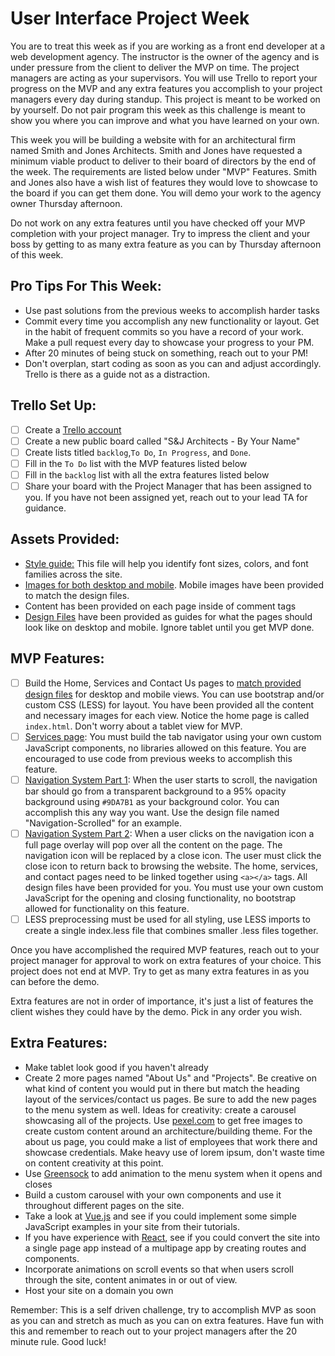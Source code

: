 # User Interface Project Week
You are to treat this week as if you are working as a front end developer at a web development agency. The instructor is the owner of the agency and is under pressure from the client to deliver the MVP on time. The project managers are acting as your supervisors.  You will use Trello to report your progress on the MVP and any extra features you accomplish to your project managers every day during standup. This project is meant to be worked on by yourself.  Do not pair program this week as this challenge is meant to show you where you can improve and what you have learned on your own.

This week you will be building a website with for an architectural firm named Smith and Jones Architects.  Smith and Jones have requested a minimum viable product to deliver to their board of directors by the end of the week.  The requirements are listed below under "MVP" Features.  Smith and Jones also have a wish list of features they would love to showcase to the board if you can get them done.  You will demo your work to the agency owner Thursday afternoon.  

Do not work on any extra features until you have checked off your MVP completion with your project manager.  Try to impress the client and your boss by getting to as many extra feature as you can by Thursday afternoon of this week.

## Pro Tips For This Week:
- Use past solutions from the previous weeks to accomplish harder tasks
- Commit every time you accomplish any new functionality or layout. Get in the habit of frequent commits so you have a record of your work.  Make a pull request every day to showcase your progress to your PM.
- After 20 minutes of being stuck on something, reach out to your PM!
- Don't overplan, start coding as soon as you can and adjust accordingly.  Trello is there as a guide not as a distraction.

## Trello Set Up:
* [ ] Create a [Trello account](https://trello.com/)
* [ ] Create a new public board called "S&J Architects - By Your Name"
* [ ] Create lists titled ```backlog```,```To Do```, ```In Progress```, and ```Done```.
* [ ] Fill in the ```To Do``` list with the MVP features listed below
* [ ] Fill in the ```backlog``` list with all the extra features listed below
* [ ] Share your board with the Project Manager that has been assigned to you.  If you have not been assigned yet, reach out to your lead TA for guidance.

## Assets Provided:
* [Style guide:](/DesignFiles/style-guide.md) This file will help you identify font sizes, colors, and font families across the site.
* [Images for both desktop and mobile](/img).  Mobile images have been provided to match the design files.
* Content has been provided on each page inside of comment tags
* [Design Files](/DesignFiles) have been provided as guides for what the pages should look like on desktop and mobile.  Ignore tablet until you get MVP done.

## MVP Features:
* [ ] Build the Home, Services and Contact Us pages to [match provided design files](/DesignFiles) for desktop and mobile views.  You can use bootstrap and/or custom CSS (LESS) for layout.  You have been provided all the content and necessary images for each view.  Notice the home page is called `index.html`.  Don't worry about a tablet view for MVP.
* [ ] [Services page](/DesignFiles/Services): You must build the tab navigator using your own custom JavaScript components, no libraries allowed on this feature. You are encouraged to use code from previous weeks to accomplish this feature.
* [ ] [Navigation System Part 1](/DesignFiles/Navigation/onScroll): When the user starts to scroll, the navigation bar should go from a transparent background to a 95% opacity background using `#9DA7B1` as your background color.  You can accomplish this any way you want.  Use the design file named "Navigation-Scrolled" for an example.
* [ ] [Navigation System Part 2](/DesignFiles/Navigation/expanded): When a user clicks on the navigation icon a full page overlay will pop over all the content on the page. The navigation icon will be replaced by a close icon.  The user must click the close icon to return back to browsing the website.  The home, services, and contact pages need to be linked together using `<a></a>` tags.  All design files have been provided for you. You must use your own custom JavaScript for the opening and closing functionality, no bootstrap allowed for functionality on this feature.
* [ ] LESS preprocessing must be used for all styling, use LESS imports to create a single index.less file that combines smaller .less files together.

Once you have accomplished the required MVP features, reach out to your project manager for approval to work on extra features of your choice.  This project does not end at MVP.  Try to get as many extra features in as you can before the demo.

Extra features are not in order of importance, it's just a list of features the client wishes they could have by the demo.  Pick in any order you wish.

## Extra Features:
* Make tablet look good if you haven't already
* Create 2 more pages named "About Us" and "Projects".  Be creative on what kind of content you would put in there but match the heading layout of the services/contact us pages.  Be sure to add the new pages to the menu system as well.  Ideas for creativity: create a carousel showcasing all of the projects.  Use [pexel.com](https://www.pexels.com/) to get free images to create custom content around an architecture/building theme.  For the about us page, you could make a list of employees that work there and showcase credentials.  Make heavy use of lorem ipsum, don't waste time on content creativity at this point.
* Use [Greensock](https://greensock.com/gsap) to add animation to the menu system when it opens and closes
* Build a custom carousel with your own components and use it throughout different pages on the site.
* Take a look at [Vue.js](https://vuejs.org/v2/guide/) and see if you could implement some simple JavaScript examples in your site from their tutorials.  
* If you have experience with [React](https://reactjs.org/tutorial/tutorial.html), see if you could convert the site into a single page app instead of a multipage app by creating routes and components.
* Incorporate animations on scroll events so that when users scroll through the site, content animates in or out of view.
* Host your site on a domain you own

Remember: This is a self driven challenge, try to accomplish MVP as soon as you can and stretch as much as you can on extra features.  Have fun with this and remember to reach out to your project managers after the 20 minute rule.  Good luck!
